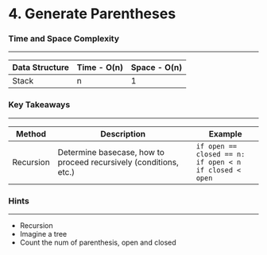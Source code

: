 # 4. Generate Parentheses

### Time and Space Complexity
---
| Data Structure | Time - O(n) | Space - O(n) | 
|--- |--- |--- | 
| Stack | n | 1 |

### Key Takeaways
---
| Method | Description | Example | 
|--- |--- |--- | 
| Recursion | Determine basecase, how to proceed recursively (conditions, etc.) | `if open == closed == n:` <br/> `if open < n` <br/> `if closed < open` | 

 
### Hints
---
- Recursion
- Imagine a tree
- Count the num of parenthesis, open and closed
